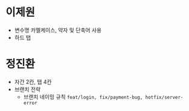 # 이제원
* 변수명 카멜케이스, 약자 및 단축어 사용
* 하드 탭

# 정진환
- 자간 2칸, 탭 4칸
- 브랜치 전략
  - 브랜치 네이밍 규칙
  ```feat/login, fix/payment-bug, hotfix/server-error```
